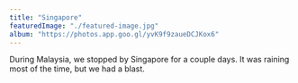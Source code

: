```yaml
---
title: "Singapore"
featuredImage: "./featured-image.jpg"
album: "https://photos.app.goo.gl/yvK9f9zaueDCJKox6"
---
```

During Malaysia, we stopped by Singapore for a couple days. It was raining most of the time, but we had a blast.
